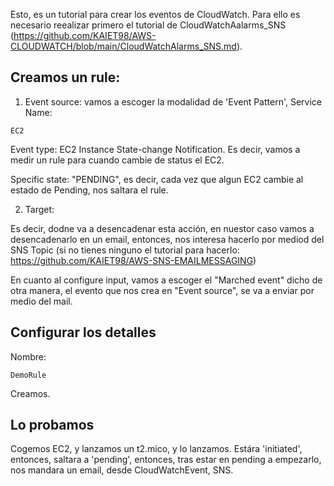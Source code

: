 

Esto, es un tutorial para crear los eventos de CloudWatch. Para ello es necesario reealizar primero el tutorial de CloudWatchAalarms_SNS (https://github.com/KAIET98/AWS-CLOUDWATCH/blob/main/CloudWatchAlarms_SNS.md).

## Creamos un rule: 

1. Event source: vamos a escoger la modalidad de 'Event Pattern', Service Name: 
```
EC2
```

Event type: EC2 Instance State-change Notification. Es decir, vamos a medir un rule para cuando cambie de status el EC2. 

Specific state: "PENDING", es decir, cada vez que algun EC2 cambie al estado de Pending, nos saltara el rule. 


2. Target: 

Es decir, dodne va a desencadenar esta acción, en nuestor caso vamos a desencadenarlo en un email, entonces, nos interesa hacerlo por mediod del SNS Topic (si no tienes ninguno el tutorial para hacerlo: https://github.com/KAIET98/AWS-SNS-EMAILMESSAGING)


En cuanto al configure input, vamos a escoger el "Marched event" dicho de otra manera, el evento que nos crea en "Event source", se va a enviar por medio del mail. 

## Configurar los detalles

Nombre: 

```
DemoRule
```

Creamos.

## Lo probamos

Cogemos EC2, y lanzamos un t2.mico, y lo lanzamos. Estára 'initiated', entonces, saltara a 'pending', entonces, tras estar en pending a empezarlo, nos mandara un email, desde CloudWatchEvent, SNS. 